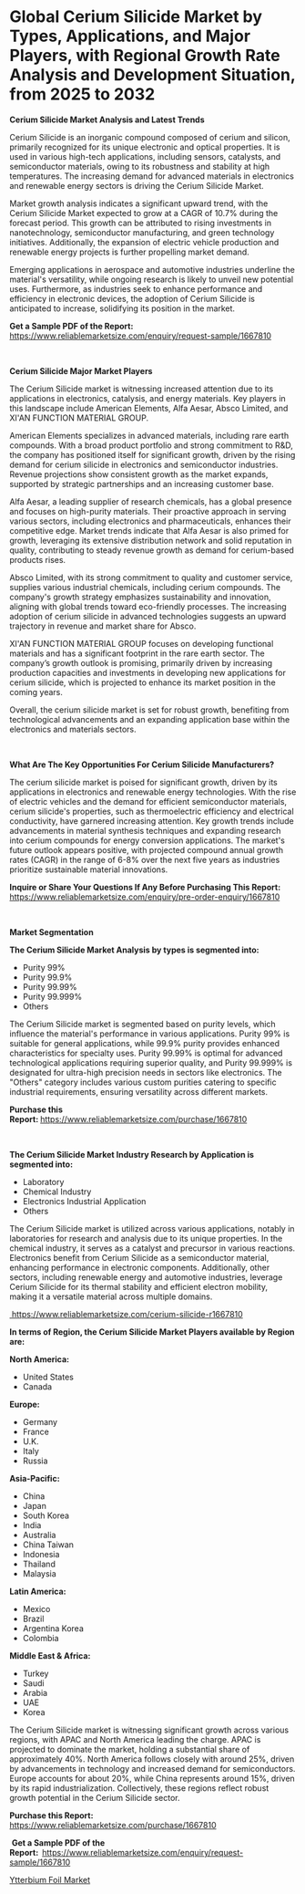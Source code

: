 <p><h1>Global Cerium Silicide Market by Types, Applications, and Major Players, with Regional Growth Rate Analysis and Development Situation, from 2025 to 2032</h1></p><p><strong>Cerium Silicide Market Analysis and Latest Trends</strong></p>
<p><p>Cerium Silicide is an inorganic compound composed of cerium and silicon, primarily recognized for its unique electronic and optical properties. It is used in various high-tech applications, including sensors, catalysts, and semiconductor materials, owing to its robustness and stability at high temperatures. The increasing demand for advanced materials in electronics and renewable energy sectors is driving the Cerium Silicide Market.</p><p>Market growth analysis indicates a significant upward trend, with the Cerium Silicide Market expected to grow at a CAGR of 10.7% during the forecast period. This growth can be attributed to rising investments in nanotechnology, semiconductor manufacturing, and green technology initiatives. Additionally, the expansion of electric vehicle production and renewable energy projects is further propelling market demand. </p><p>Emerging applications in aerospace and automotive industries underline the material's versatility, while ongoing research is likely to unveil new potential uses. Furthermore, as industries seek to enhance performance and efficiency in electronic devices, the adoption of Cerium Silicide is anticipated to increase, solidifying its position in the market.</p></p>
<p><strong>Get a Sample PDF of the Report:&nbsp;</strong> <a href="https://www.reliablemarketsize.com/enquiry/request-sample/1667810?utm_campaign=2281&utm_medium=2&utm_source=Github&utm_content=ia&utm_term=08032025&utm_id=cerium-silicide">https://www.reliablemarketsize.com/enquiry/request-sample/1667810</a></p>
<p>&nbsp;</p>
<p><strong>Cerium Silicide Major Market Players</strong></p>
<p><p>The Cerium Silicide market is witnessing increased attention due to its applications in electronics, catalysis, and energy materials. Key players in this landscape include American Elements, Alfa Aesar, Absco Limited, and XI'AN FUNCTION MATERIAL GROUP.</p><p>American Elements specializes in advanced materials, including rare earth compounds. With a broad product portfolio and strong commitment to R&D, the company has positioned itself for significant growth, driven by the rising demand for cerium silicide in electronics and semiconductor industries. Revenue projections show consistent growth as the market expands, supported by strategic partnerships and an increasing customer base.</p><p>Alfa Aesar, a leading supplier of research chemicals, has a global presence and focuses on high-purity materials. Their proactive approach in serving various sectors, including electronics and pharmaceuticals, enhances their competitive edge. Market trends indicate that Alfa Aesar is also primed for growth, leveraging its extensive distribution network and solid reputation in quality, contributing to steady revenue growth as demand for cerium-based products rises.</p><p>Absco Limited, with its strong commitment to quality and customer service, supplies various industrial chemicals, including cerium compounds. The company's growth strategy emphasizes sustainability and innovation, aligning with global trends toward eco-friendly processes. The increasing adoption of cerium silicide in advanced technologies suggests an upward trajectory in revenue and market share for Absco.</p><p>XI'AN FUNCTION MATERIAL GROUP focuses on developing functional materials and has a significant footprint in the rare earth sector. The company’s growth outlook is promising, primarily driven by increasing production capacities and investments in developing new applications for cerium silicide, which is projected to enhance its market position in the coming years.</p><p>Overall, the cerium silicide market is set for robust growth, benefiting from technological advancements and an expanding application base within the electronics and materials sectors.</p></p>
<p>&nbsp;</p>
<p><strong>What Are The Key Opportunities For Cerium Silicide Manufacturers?</strong></p>
<p><p>The cerium silicide market is poised for significant growth, driven by its applications in electronics and renewable energy technologies. With the rise of electric vehicles and the demand for efficient semiconductor materials, cerium silicide's properties, such as thermoelectric efficiency and electrical conductivity, have garnered increasing attention. Key growth trends include advancements in material synthesis techniques and expanding research into cerium compounds for energy conversion applications. The market's future outlook appears positive, with projected compound annual growth rates (CAGR) in the range of 6-8% over the next five years as industries prioritize sustainable material innovations.</p></p>
<p><strong>Inquire or Share Your Questions If Any Before Purchasing This Report:</strong> <a href="https://www.reliablemarketsize.com/enquiry/pre-order-enquiry/1667810?utm_campaign=2281&utm_medium=2&utm_source=Github&utm_content=ia&utm_term=08032025&utm_id=cerium-silicide">https://www.reliablemarketsize.com/enquiry/pre-order-enquiry/1667810</a></p>
<p>&nbsp;</p>
<p><strong>Market Segmentation</strong></p>
<p><strong>The Cerium Silicide Market Analysis by types is segmented into:</strong></p>
<p><ul><li>Purity 99%</li><li>Purity 99.9%</li><li>Purity 99.99%</li><li>Purity 99.999%</li><li>Others</li></ul></p>
<p><p>The Cerium Silicide market is segmented based on purity levels, which influence the material's performance in various applications. Purity 99% is suitable for general applications, while 99.9% purity provides enhanced characteristics for specialty uses. Purity 99.99% is optimal for advanced technological applications requiring superior quality, and Purity 99.999% is designated for ultra-high precision needs in sectors like electronics. The "Others" category includes various custom purities catering to specific industrial requirements, ensuring versatility across different markets.</p></p>
<p><strong>Purchase this Report:&nbsp;</strong><a href="https://www.reliablemarketsize.com/purchase/1667810?utm_campaign=2281&utm_medium=2&utm_source=Github&utm_content=ia&utm_term=08032025&utm_id=cerium-silicide">https://www.reliablemarketsize.com/purchase/1667810</a></p>
<p>&nbsp;</p>
<p><strong>The Cerium Silicide Market Industry Research by Application is segmented into:</strong></p>
<p><ul><li>Laboratory</li><li>Chemical Industry</li><li>Electronics Industrial Application</li><li>Others</li></ul></p>
<p><p>The Cerium Silicide market is utilized across various applications, notably in laboratories for research and analysis due to its unique properties. In the chemical industry, it serves as a catalyst and precursor in various reactions. Electronics benefit from Cerium Silicide as a semiconductor material, enhancing performance in electronic components. Additionally, other sectors, including renewable energy and automotive industries, leverage Cerium Silicide for its thermal stability and efficient electron mobility, making it a versatile material across multiple domains.</p></p>
<p><a href="https://www.reliablemarketsize.com/cerium-silicide-r1667810?utm_campaign=2281&utm_medium=2&utm_source=Github&utm_content=ia&utm_term=08032025&utm_id=cerium-silicide">&nbsp;https://www.reliablemarketsize.com/cerium-silicide-r1667810</a></p>
<p><strong>In terms of Region, the Cerium Silicide Market Players available by Region are:</strong></p>
<p>
    <p> <strong> North America: </strong>
        <ul>
            <li>United States</li>
            <li>Canada</li>
        </ul>
        </p> 
    <p> <strong> Europe: </strong>
        <ul>
            <li>Germany</li>
            <li>France</li>
            <li>U.K.</li>
            <li>Italy</li>
            <li>Russia</li>
        </ul>
        </p> 
    <p> <strong> Asia-Pacific: </strong>
        <ul>
            <li>China</li>
            <li>Japan</li>
            <li>South Korea</li>
            <li>India</li>
            <li>Australia</li>
            <li>China Taiwan</li>
            <li>Indonesia</li>
            <li>Thailand</li>
            <li>Malaysia</li>
        </ul>
        </p> 
    <p> <strong> Latin America: </strong>
        <ul>
            <li>Mexico</li>
            <li>Brazil</li>
            <li>Argentina Korea</li>
            <li>Colombia</li>
        </ul>
        </p> 
    <p> <strong> Middle East & Africa: </strong>
        <ul>
            <li>Turkey</li>
            <li>Saudi</li>
            <li>Arabia</li>
            <li>UAE</li>
            <li>Korea</li>
        </ul>
    </p>
    </p>
<p><p>The Cerium Silicide market is witnessing significant growth across various regions, with APAC and North America leading the charge. APAC is projected to dominate the market, holding a substantial share of approximately 40%. North America follows closely with around 25%, driven by advancements in technology and increased demand for semiconductors. Europe accounts for about 20%, while China represents around 15%, driven by its rapid industrialization. Collectively, these regions reflect robust growth potential in the Cerium Silicide sector.</p></p>
<p><strong>Purchase this Report: </strong><a href="https://www.reliablemarketsize.com/purchase/1667810?utm_campaign=2281&utm_medium=2&utm_source=Github&utm_content=ia&utm_term=08032025&utm_id=cerium-silicide">https://www.reliablemarketsize.com/purchase/1667810</a></p>
<p>&nbsp;<strong>Get a Sample PDF of the Report:&nbsp;&nbsp;</strong><a href="https://www.reliablemarketsize.com/enquiry/request-sample/1667810?utm_campaign=2281&utm_medium=2&utm_source=Github&utm_content=ia&utm_term=08032025&utm_id=cerium-silicide">https://www.reliablemarketsize.com/enquiry/request-sample/1667810</a></p>
<p><strong></strong></p>
<p><p><a href="https://github.com/AshrafKhan865/Market-Research-Report-List-1/blob/main/ytterbium-foil-market.md?utm_campaign=2281&utm_medium=2&utm_source=Github&utm_content=ia&utm_term=08032025&utm_id=cerium-silicide">Ytterbium Foil Market</a></p></p>